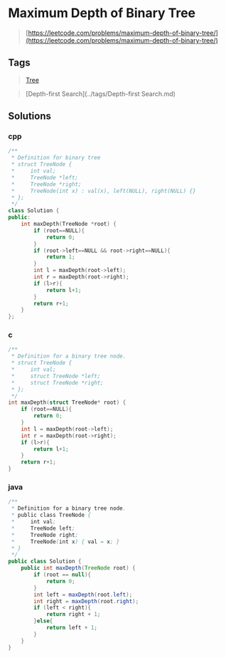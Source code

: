 # Maximum Depth of Binary Tree

> [https://leetcode.com/problems/maximum-depth-of-binary-tree/](https://leetcode.com/problems/maximum-depth-of-binary-tree/)

## Tags

> [Tree](../tags/Tree.md)

> [Depth-first Search](../tags/Depth-first Search.md)

## Solutions

### cpp

```cpp
/**
 * Definition for binary tree
 * struct TreeNode {
 *     int val;
 *     TreeNode *left;
 *     TreeNode *right;
 *     TreeNode(int x) : val(x), left(NULL), right(NULL) {}
 * };
 */
class Solution {
public:
    int maxDepth(TreeNode *root) {
        if (root==NULL){
            return 0;
        }
        if (root->left==NULL && root->right==NULL){
            return 1;
        }
        int l = maxDepth(root->left);
        int r = maxDepth(root->right);
        if (l>r){
            return l+1;
        }
        return r+1;
    }
};
```

### c

```c
/**
 * Definition for a binary tree node.
 * struct TreeNode {
 *     int val;
 *     struct TreeNode *left;
 *     struct TreeNode *right;
 * };
 */
int maxDepth(struct TreeNode* root) {
    if (root==NULL){
        return 0;
    }
    int l = maxDepth(root->left);
    int r = maxDepth(root->right);
    if (l>r){
        return l+1;
    }
    return r+1;
}
```

### java

```java
/**
 * Definition for a binary tree node.
 * public class TreeNode {
 *     int val;
 *     TreeNode left;
 *     TreeNode right;
 *     TreeNode(int x) { val = x; }
 * }
 */
public class Solution {
    public int maxDepth(TreeNode root) {
        if (root == null){
            return 0;
        }
        int left = maxDepth(root.left);
        int right = maxDepth(root.right);
        if (left < right){
            return right + 1;
        }else{
            return left + 1;
        }
    }
}
```